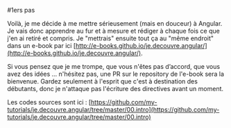 #1ers pas

Voilà, je me décide à me mettre sérieusement (mais en douceur) à Angular. Je vais donc apprendre au fur et à mesure et rédiger à chaque fois ce que j'en ai retiré et compris. Je "mettrais" ensuite tout ça au "même endroit" dans un e-book par ici [http://e-books.github.io/je.decouvre.angular/](http://e-books.github.io/je.decouvre.angular/).

Si vous pensez que je me trompe, que vous n'êtes pas d’accord, que vous avez des idées ... n'hésitez pas, une PR sur le repository de l'e-book sera la bienvenue. Gardez seulement à l'esprit que c'est à destination des débutants, donc je n'attaque pas l'écriture des directives avant un moment.

Les codes sources sont ici : [https://github.com/my-tutorials/je.decouvre.angular/tree/master/00.intro](https://github.com/my-tutorials/je.decouvre.angular/tree/master/00.intro)


